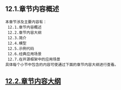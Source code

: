 
## 12.1.章节内容概述
    本章节涉及主要内容有：
     12.1.章节内容概述
     12.2.章节内容大纲
     12.3.简介
     12.4.模型
     12.5.示例代码
     12.6.经典应用场景
     12.7.在开源框架中的应用场景
	具体每个小节中包含的内容可使通过下面的章节内容大纲进行查看。

## <a href="/enhance/markmap/general/designpattern/designpattern-java/chapter/designpattern-java-outline5-chapter12.html" target="_blank">12.2.章节内容大纲</a>

<Markmap localtion="/enhance/markmap/general/designpattern/designpattern-java/chapter/designpattern-java-outline5-chapter12.html" height="500rem"/>


